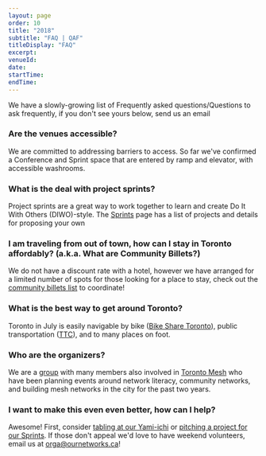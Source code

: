 ```yaml
---
layout: page
order: 10
title: "2018"
subtitle: "FAQ | QAF"
titleDisplay: "FAQ"
excerpt:
venueId:  
date:
startTime:
endTime:
---
```


We have a slowly-growing list of Frequently asked questions/Questions to ask frequently, if you don't see yours below, send us an email

### Are the venues accessible?

We are committed to addressing barriers to access. So far we've confirmed a Conference and Sprint space that are entered by ramp and elevator, with accessible washrooms.

### What is the deal with project sprints?

Project sprints are a great way to work together to learn and create Do It With Others (DIWO)-style. The [Sprints](/2018/sprints/) page has a list of projects and details for proposing your own

### I am traveling from out of town, how can I stay in Toronto affordably? (a.k.a. What are Community Billets?)

We do not have a discount rate with a hotel, however we have arranged for a limited number of spots for those looking for a place to stay, check out the [community billets list](#) to coordinate!

### What is the best way to get around Toronto?

Toronto in July is easily navigable by bike ([Bike Share Toronto](https://bikesharetoronto.com/)), public transportation ([TTC](http://www.ttc.ca/)), and to many places on foot.

### Who are the organizers?

We are a [group](https://github.com/ournetworks/2018#organizers) with many members also involved in [Toronto Mesh](https://tomesh.net/) who have been planning events around network literacy, community networks, and building mesh networks  in the city for the past two years.

### I want to make this even even better, how can I help?

Awesome! First, consider [tabling at our Yami-ichi](/2018/kickoff-yami-ichi/) or [pitching a project for our Sprints](/2018/sprints/). If those don't appeal we'd love to have weekend volunteers, email us at orga@ournetworks.ca!
